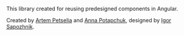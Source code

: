 This library created for reusing predesigned components in Angular.

Created by [Artem Petselia](https://www.linkedin.com/in/artem-petselia-759b351b6/) and [Anna Potapchuk](https://www.linkedin.com/in/anna-potapchuk-1299361b6/), designed by [Igor Sapozhnik](https://www.linkedin.com/in/igor-sapozhnik-406a6b28a/).

